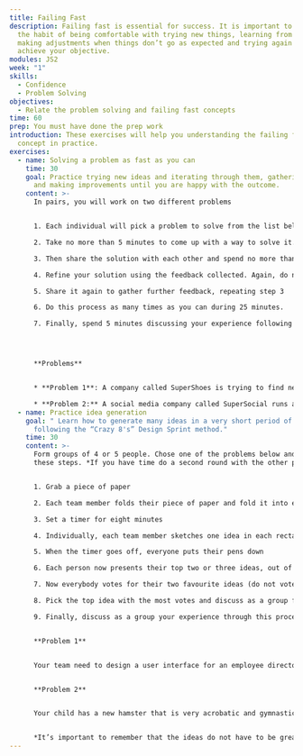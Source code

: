 ```yaml
---
title: Failing Fast
description: Failing fast is essential for success. It is important to get in
  the habit of being comfortable with trying new things, learning from them,
  making adjustments when things don’t go as expected and trying again until you
  achieve your objective.
modules: JS2
week: "1"
skills:
  - Confidence
  - Problem Solving
objectives:
  - Relate the problem solving and failing fast concepts
time: 60
prep: Y﻿ou must have done the prep work
introduction: These exercises will help you understanding the failing fast
  concept in practice.
exercises:
  - name: Solving a problem as fast as you can
    time: 30
    goal: Practice trying new ideas and iterating through them, gathering feedback
      and making improvements until you are happy with the outcome.
    content: >-
      I﻿n pairs, you will work on two different problems 


      1. Each individual will pick a problem to solve from the list below.

      2. Take no more than 5 minutes to come up with a way to solve it. There is no silly solution so don’t be afraid to come up with something that may even sound funny. The idea is to do this as quickly as possible.

      3. Then share the solution with each other and spend no more than 5 minutes gathering feedback. Remember, your partner will be the user of your solution so walk through the journey a user would go through when using it. What is good and what is not so good about it? What’s missing? How could it be better? 

      4. Refine your solution using the feedback collected. Again, do not spend more than 5 minutes. 

      5. Share it again to gather further feedback, repeating step 3

      6. Do this process as many times as you can during 25 minutes.

      7. Finally, spend 5 minutes discussing your experience following this process.




      **Problems**


      * **Problem 1**: A company called SuperShoes is trying to find new revenue streams. They sell their shoes in brick stores as well as online. One idea they are exploring is the ability for customers to customise their shoes online when ordering them. Your job is to either further develop this idea or come up with a totally new one. Feel free to draw your vision on a piece of paper if you think that will help you explain it to your partner when gathering feedback. 

      * **Problem 2:** A social media company called SuperSocial runs a site that aims to show events and news happenings in neighborhoods. Recently they are noticing a drop in user engagement. Users are not visiting the site as often and when they do, they are not spending much time on it. The company is trying to look for ways to keep users entertained for longer. Your job is to look into new things that could keep users engaged. It could be a new type of content, maybe adding games or maybe creating a new rewards program based on users' interactions and contributions on the site. Feel free to draw your vision on a piece of paper if you think that will help you explain it to your partner when gathering feedback.
  - name: Practice idea generation
    goal: " Learn how to generate many ideas in a very short period of time by
      following the “Crazy 8's” Design Sprint method."
    time: 30
    content: >-
      Form groups of 4 or 5 people. Chose one of the problems below and follow
      these steps. *If you have time do a second round with the other problem.* 


      1. Grab a piece of paper

      2. Each team member folds their piece of paper and fold it into eight sections

      3. Set a timer for eight minutes

      4. Individually, each team member sketches one idea in each rectangle, trying their best until all sections are filled

      5. When the timer goes off, everyone puts their pens down

      6. Each person now presents their top two or three ideas, out of their whole Crazy Eight matrix, to the group.

      7. Now everybody votes for their two favourite ideas (do not vote for your own).

      8. Pick the top idea with the most votes and discuss as a group for 5 minutes how to make it even better.

      9. Finally, discuss as a group your experience through this process.


      **Problem 1** 


      Your team need to design a user interface for an employee directory for your company. The user story: As an employee, I can find out who is who in my organisation so I know who to contact about particular projects or topics. Generate lots of different designs for what this might look like.


      **Problem 2**


      Your child has a new hamster that is very acrobatic and gymnastic. For her birthday, you want to build a hamster gym. The user story: As a 10 year old, I want some fun obstacles that my hamster can play with so I can make TikTok video. Generate lots of designs for inexpensive hamster play equipment.


      *It’s important to remember that the ideas do not have to be great. This exercise is about quieting the inner critic and giving our creative impulses space to flourish. Weird, impossible, and impractical ideas often give way to truly inspired ones. It’s called Crazy 8’s for a reason.*
---
```

